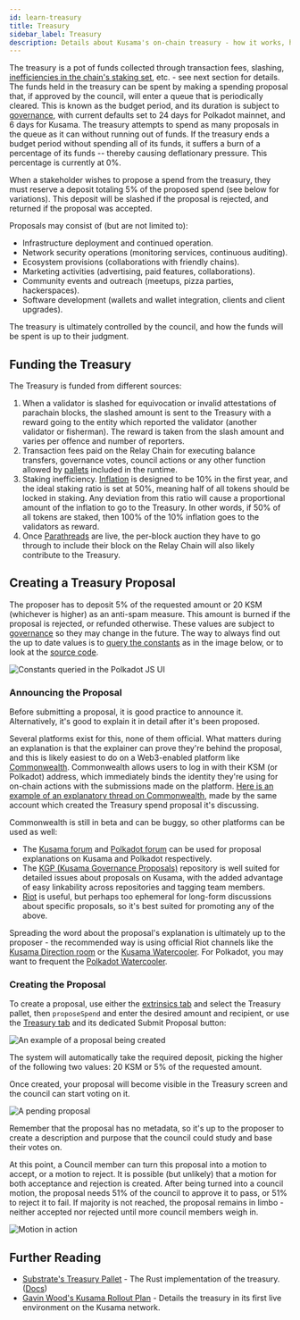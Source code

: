```yaml
---
id: learn-treasury
title: Treasury
sidebar_label: Treasury
description: Details about Kusama's on-chain treasury - how it works, how it's funded, what its purposes is, and a guide on making spending proposals
---
```


The treasury is a pot of funds collected through transaction fees, slashing, [inefficiencies in the chain's staking set](learn-staking#inflation), etc. - see next section for details. The funds held in the treasury can be spent by making a spending proposal that, if approved by the council, will enter a queue that is periodically cleared. This is known as the budget period, and its duration is subject to [governance](learn-governance), with current defaults set to 24 days for Polkadot mainnet, and 6 days for Kusama. The treasury attempts to spend as many proposals in the queue as it can without running out of funds. If the treasury ends a budget period without spending all of its funds, it suffers a burn of a percentage of its funds -- thereby causing deflationary pressure. This percentage is currently at 0%.

When a stakeholder wishes to propose a spend from the treasury, they must reserve a deposit totaling 5% of the proposed spend (see below for variations). This deposit will be slashed if the proposal is rejected, and returned if the proposal was accepted.

Proposals may consist of (but are not limited to):

- Infrastructure deployment and continued operation.
- Network security operations (monitoring services, continuous auditing).
- Ecosystem provisions (collaborations with friendly chains).
- Marketing activities (advertising, paid features, collaborations).
- Community events and outreach (meetups, pizza parties, hackerspaces).
- Software development (wallets and wallet integration, clients and client upgrades).

The treasury is ultimately controlled by the council, and how the funds will be spent is up to their judgment.

## Funding the Treasury

The Treasury is funded from different sources:

1. When a validator is slashed for equivocation or invalid attestations of parachain blocks, the slashed amount is sent to the Treasury with a reward going to the entity which reported the validator (another validator or fisherman). The reward is taken from the slash amount and varies per offence and number of reporters.
2. Transaction fees paid on the Relay Chain for executing balance transfers, governance votes, council actions or any other function allowed by [pallets](https://substrate.dev/docs/en/tutorials/adding-a-module-to-your-runtime/) included in the runtime.
3. Staking inefficiency. [Inflation](learn-staking#inflation) is designed to be 10% in the first year, and the ideal staking ratio is set at 50%, meaning half of all tokens should be locked in staking. Any deviation from this ratio will cause a proportional amount of the inflation to go to the Treasury. In other words, if 50% of all tokens are staked, then 100% of the 10% inflation goes to the validators as reward.
4. Once [Parathreads](learn-parathreads) are live, the per-block auction they have to go through to include their block on the Relay Chain will also likely contribute to the Treasury.

## Creating a Treasury Proposal

The proposer has to deposit 5% of the requested amount or 20 KSM (whichever is higher) as an anti-spam measure. This amount is burned if the proposal is rejected, or refunded otherwise. These values are subject to [governance](learn-governance) so they may change in the future. The way to always find out the up to date values is to [query the constants](https://polkadot.js.org/apps/#/chainstate/constants) as in the image below, or to look at the [source code](https://github.com/paritytech/substrate/blob/master/frame/treasury/src/lib.rs#L784).

![Constants queried in the Polkadot JS UI](/img/treasury/constants.jpg)

### Announcing the Proposal

Before submitting a proposal, it is good practice to announce it. Alternatively, it's good to explain it in detail after it's been proposed.

Several platforms exist for this, none of them official. What matters during an explanation is that the explainer can prove they're behind the proposal, and this is likely easiest to do on a Web3-enabled platform like [Commonwealth](https://commonwealth.im). Commonwealth allows users to log in with their KSM (or Polkadot) address, which immediately binds the identity they're using for on-chain actions with the submissions made on the platform. [Here is an example of an explanatory thread on Commonwealth](https://commonwealth.im/kusama/proposal/discussion/284-treasury-proposal-11-a-demo), made by the same account which created the Treasury spend proposal it's discussing.

Commonwealth is still in beta and can be buggy, so other platforms can be used as well:

- The [Kusama forum](https://forum.kusama.network) and [Polkadot forum](https://forum.polkadot.network) can be used for proposal explanations on Kusama and Polkadot respectively.
- The [KGP (Kusama Governance Proposals)](https://github.com/kusamanetwork/KGPs) repository is well suited for detailed issues about proposals on Kusama, with the added advantage of easy linkability across repositories and tagging team members.
- [Riot](https://riot.w3f.tech/#/room/#kusama:matrix.parity.io) is useful, but perhaps too ephemeral for long-form discussions about specific proposals, so it's best suited for promoting any of the above.

Spreading the word about the proposal's explanation is ultimately up to the proposer - the recommended way is using official Riot channels like the [Kusama Direction room](https://riot.w3f.tech/#/room/#kusama:matrix.parity.io) or the [Kusama Watercooler](https://riot.w3f.tech/#/room/#kusamawatercooler:polkadot.builders). For Polkadot, you may want to frequent the [Polkadot Watercooler](https://riot.w3f.tech/#/room/#polkadot-watercooler:matrix.org).

### Creating the Proposal

To create a proposal, use either the [extrinsics tab](https://polkadot.js.org/apps/#/extrinsics) and select the Treasury pallet, then `proposeSpend` and enter the desired amount and recipient, or use the [Treasury tab](https://polkadot.js.org/apps/#/treasury) and its dedicated Submit Proposal button:

![An example of a proposal being created](/img/treasury/propose.jpg)

The system will automatically take the required deposit, picking the higher of the following two values: 20 KSM or 5% of the requested amount.

Once created, your proposal will become visible in the Treasury screen and the council can start voting on it.

![A pending proposal](/img/treasury/proposal.jpg)

Remember that the proposal has no metadata, so it's up to the proposer to create a description and purpose that the council could study and base their votes on.

At this point, a Council member can turn this proposal into a motion to accept, or a motion to reject. It is possible (but unlikely) that a motion for both acceptance and rejection is created. After being turned into a council motion, the proposal needs 51% of the council to approve it to pass, or 51% to reject it to fail. If majority is not reached, the proposal remains in limbo - neither accepted nor rejected until more council members weigh in.

![Motion in action](/img/treasury/motion.jpg)

## Further Reading

 - [Substrate's Treasury Pallet](https://github.com/paritytech/substrate/blob/master/frame/treasury/src/lib.rs) - The Rust implementation of the treasury. ([Docs](https://substrate.dev/rustdocs/master/pallet_treasury/index.html))
 - [Gavin Wood's Kusama Rollout Plan](https://medium.com/@gavofyork/kusama-rollout-and-governance-31eb18041044) - Details the treasury in its first live environment on the Kusama network.
